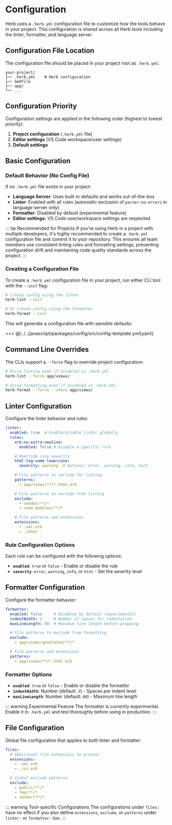 # Configuration <Badge type="tip" text="^0.8.0" />

Herb uses a `.herb.yml` configuration file to customize how the tools behave in your project. This configuration is shared across all Herb tools including the linter, formatter, and language server.

## Configuration File Location

The configuration file should be placed in your project root as `.herb.yml`:

```
your-project/
├── .herb.yml    # Herb configuration
├── Gemfile
├── app/
└── ...
```

## Configuration Priority

Configuration settings are applied in the following order (highest to lowest priority):

1. **Project configuration** (`.herb.yml` file)
2. **Editor settings** (VS Code workspace/user settings)
3. **Default settings**

## Basic Configuration

### Default Behavior (No Config File)

If no `.herb.yml` file exists in your project:

- **Language Server**: Uses built-in defaults and works out-of-the-box
- **Linter**: Enabled with all rules (automatic exclusion of `parser-no-errors` in language server only)
- **Formatter**: Disabled by default (experimental feature)
- **Editor settings**: VS Code user/workspace settings are respected

::: tip Recommended for Projects
If you're using Herb in a project with multiple developers, it's highly recommended to create a `.herb.yml` configuration file and commit it to your repository. This ensures all team members use consistent linting rules and formatting settings, preventing configuration drift and maintaining code quality standards across the project.
:::

### Creating a Configuration File

To create a `.herb.yml` configuration file in your project, run either CLI tool with the `--init` flag:

```bash
# Create config using the linter
herb-lint --init

# Or create config using the formatter
herb-format --init
```

This will generate a configuration file with sensible defaults:

<<< @/../../javascript/packages/config/src/config-template.yml{yaml}


## Command Line Overrides

The CLIs support a `--force` flag to override project configuration:

```bash
# Force linting even if disabled in .herb.yml
herb-lint --force app/views/

# Force formatting even if disabled in .herb.yml
herb-format --force --check app/views/
```

## Linter Configuration

Configure the linter behavior and rules:

```yaml [.herb.yml]
linter:
  enabled: true  # Enable/disable linter globally
  rules:
    erb-no-extra-newline:
      enabled: false # Disable a specific rule

    # Override rule severity
    html-tag-name-lowercase:
      severity: warning  # Options: error, warning, info, hint

    # File patterns to include for linting
    patterns:
      - app/views/**/*.html.erb

    # File patterns to exclude from linting
    exclude:
      - vendor/**/*
      - node_modules/**/*

    # File patterns and extensions
    extensions:
      - .xml.erb
      - .rhtml
```

### Rule Configuration Options

Each rule can be configured with the following options:

- **`enabled`**: `true` or `false` - Enable or disable the rule
- **`severity`**: `error`, `warning`, `info`, or `hint` - Set the severity level

## Formatter Configuration

Configure the formatter behavior:

```yaml [.herb.yml]
formatter:
  enabled: false     # Disabled by default (experimental)
  indentWidth: 2     # Number of spaces for indentation
  maxLineLength: 80  # Maximum line length before wrapping

  # File patterns to exclude from formatting
  exclude:
    - app/views/generated/**/*

  # File patterns and extensions
  patterns:
    - app/views/**/*.html.erb
```

### Formatter Options

- **`enabled`**: `true` or `false` - Enable or disable the formatter
- **`indentWidth`**: Number (default: `2`) - Spaces per indent level
- **`maxLineLength`**: Number (default: `80`) - Maximum line length

::: warning Experimental Feature
The formatter is currently experimental. Enable it in `.herb.yml` and test thoroughly before using in production.
:::

## File Configuration

Global file configuration that applies to both linter and formatter:

```yaml [.herb.yml]
files:
  # Additional file extensions to process
  extensions:
    - .xml.erb
    - .rss.erb

  # Global exclude patterns
  exclude:
    - public/**/*
    - tmp/**/*
    - vendor/**/*
```

::: warning Tool-specific Configurations
The configurations under `files:` have no effect if you also define `extensions`, `exclude`, or `patterns` under `linter:` or `formatter:` too.
:::
